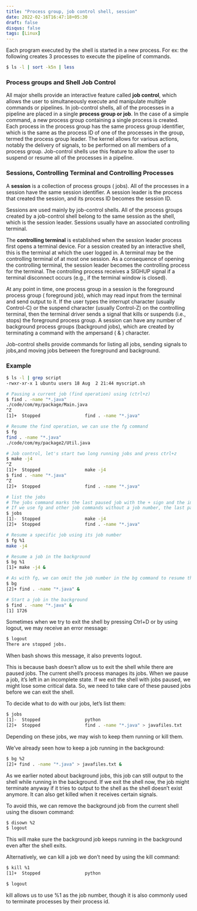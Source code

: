 ```yaml
---
title: "Process group, job control shell, session"
date: 2022-02-16T16:47:18+05:30
draft: false
disqus: false
tags: [Linux]
---
```

Each program executed by the shell is started in a new process. For ex: the following creates 3 processes to execute the pipeline of commands.
```bash
$ ls -l | sort -k5n | less
```
### Process groups and Shell Job Control
All major shells provide an interactive feature called **job control**, which allows the user to simultaneously execute and manipulate multiple commands or pipelines. 
In job-control shells, all of the processes in a pipeline are placed in a single **process group or job**.
In the case of a simple command, a new process group containing a single process is created. Each process in the process group has the same process group identifier, which is the same as the process ID of one of the processes in the group, termed the process group leader.
The kernel allows for various actions, notably the delivery of signals, to be performed on all members of a process group. Job-control shells use this feature to allow the user to suspend or resume all of the processes in a pipeline.

### Sessions, Controlling Terminal and Controlling Processes
A **session** is a collection of process groups ( jobs). All of the processes in a session have the same session identifier. A session leader is the process that created the session, and its process ID becomes the session ID.

Sessions are used mainly by job-control shells. All of the process groups created by a job-control shell belong to the same session as the shell, which is the session leader. Sessions usually have an associated controlling terminal. 

The **controlling terminal** is established when the session leader process first opens a terminal device. For a session created by an interactive shell, this is the terminal at which the user logged in. A terminal may be the controlling terminal of at most one session. 
As a consequence of opening the controlling terminal, the session leader becomes the controlling process for the terminal. The controlling process receives a SIGHUP signal if a terminal disconnect occurs (e.g., if the terminal window is closed).

At any point in time, one process group in a session is the foreground process group ( foreground job), which may read input from the terminal and send output to it. If the user types the interrupt character (usually Control-C) or the suspend character (usually Control-Z) on the controlling terminal, then the terminal driver sends a signal that kills or suspends (i.e., stops) the foreground process group. 
A session can have any number of background process groups (background jobs), which are created by terminating a command with the ampersand ( & ) character.

Job-control shells provide commands for listing all jobs, sending signals to jobs,and moving jobs between the foreground and background.

### Example
```bash
$ ls -l | grep script
-rwxr-xr-x 1 ubuntu users 18 Aug  2 21:44 myscript.sh

# Pausing a current job (find operation) using (ctrl+z)
$ find . -name "*.java"
./code/com/my/package/Main.java
^Z
[1]+  Stopped                 find . -name "*.java"

# Resume the find operation, we can use the fg command
$ fg
find . -name "*.java"
./code/com/my/package2/Util.java

# Job control, let's start two long running jobs and press ctrl+z
$ make -j4
^Z
[1]+  Stopped                 make -j4
$ find . -name "*.java"
^Z
[2]+  Stopped                 find . -name "*.java"

# list the jobs
# The jobs command marks the last paused job with the + sign and the immediate previous stopped job with the – sign. 
# If we use fg and other job commands without a job number, the last paused job is implied.
$ jobs
[1]-  Stopped                 make -j4
[2]+  Stopped                 find . -name "*.java"

# Resume a specific job using its job number
$ fg %1
make -j4

# Resume a job in the background
$ bg %1
[1]+ make -j4 &

# As with fg, we can omit the job number in the bg command to resume the last paused job in the background
$ bg
[2]+ find . -name "*.java" &

# Start a job in the background
$ find . -name "*.java" &
[1] 1726
```
Sometimes when we try to exit the shell by pressing Ctrl+D or by using logout, we may receive an error message:
```bash
$ logout
There are stopped jobs.
```
When bash shows this message, it also prevents logout.

This is because bash doesn’t allow us to exit the shell while there are paused jobs. The current shell’s process manages its jobs. When we pause a job, it’s left in an incomplete state. If we exit the shell with jobs paused, we might lose some critical data.
So, we need to take care of these paused jobs before we can exit the shell.

To decide what to do with our jobs, let’s list them:
```bash
$ jobs
[1]-  Stopped                 python
[2]+  Stopped                 find . -name "*.java" > javafiles.txt
```
Depending on these jobs, we may wish to keep them running or kill them.

We’ve already seen how to keep a job running in the background:
```bash
$ bg %2
[2]+ find . -name "*.java" > javafiles.txt &
```
As we earlier noted about background jobs, this job can still output to the shell while running in the background. If we exit the shell now, the job might terminate anyway if it tries to output to the shell as the shell doesn’t exist anymore. It can also get killed when it receives certain signals.

To avoid this, we can remove the background job from the current shell using the disown command:
```bash
$ disown %2
$ logout
```
This will make sure the background job keeps running in the background even after the shell exits.

Alternatively, we can kill a job we don’t need by using the kill command:
```bash
$ kill %1
[1]+  Stopped                 python

$ logout
```
kill allows us to use %1 as the job number, though it is also commonly used to terminate processes by their process id.
